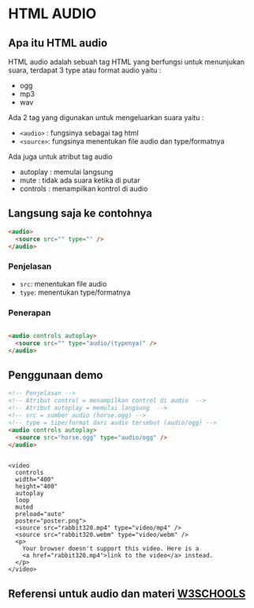 # HTML AUDIO

## Apa itu HTML audio

HTML audio adalah sebuah tag HTML yang berfungsi untuk menunjukan suara,
terdapat 3 type atau format audio yaitu :

- ogg
- mp3
- wav

Ada 2 tag yang digunakan untuk mengeluarkan suara yaitu :

- `<audio>` : fungsinya sebagai tag html
- `<source>`: fungsinya menentukan file audio dan type/formatnya

Ada juga untuk atribut tag audio

- autoplay : memulai langsung
- mute : tidak ada suara ketika di putar
- controls : menampilkan kontrol di audio

## Langsung saja ke contohnya

```html
<audio>
  <source src="" type="" />
</audio>
```

### Penjelasan

- `src`: menentukan file audio
- `type`: menentukan type/formatnya

### Penerapan

```html

<audio controls autoplay>
  <source src="" type="audio/(typenya)" />
</audio>
```

## Penggunaan demo

```html
<!-- Penjelasan -->
<!-- Atribut control = menampilkan control di audio  -->
<!-- Atribut autoplay = memulai langsung  -->
<!-- src = sumber audio (horse.ogg) -->
<!-- type = tipe/format dari audio tersebut (audio/ogg) -->
<audio controls autoplay>
  <source src="horse.ogg" type="audio/ogg" />
</audio>
```


```example

<video
  controls
  width="400"
  height="400"
  autoplay
  loop
  muted
  preload="auto"
  poster="poster.png">
  <source src="rabbit320.mp4" type="video/mp4" />
  <source src="rabbit320.webm" type="video/webm" />
  <p>
    Your browser doesn't support this video. Here is a
    <a href="rabbit320.mp4">link to the video</a> instead.
  </p>
</video>

```

## Referensi untuk audio dan materi [W3SCHOOLS](https://www.w3schools.com/html/html5_audio.asp)
